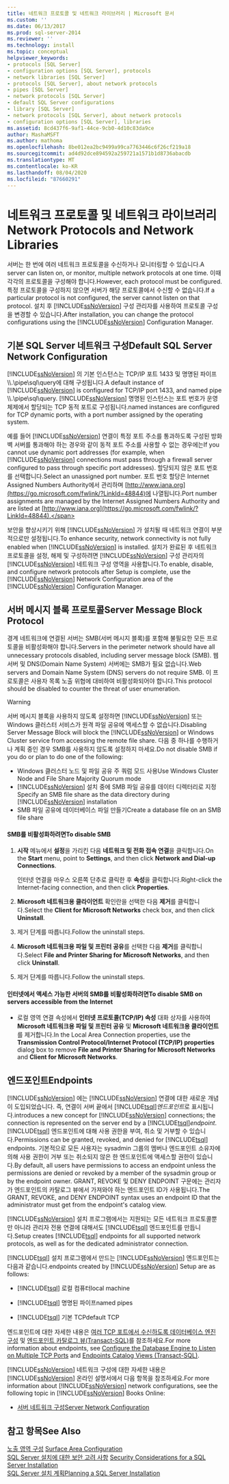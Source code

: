 ```yaml
---
title: 네트워크 프로토콜 및 네트워크 라이브러리 | Microsoft 문서
ms.custom: ''
ms.date: 06/13/2017
ms.prod: sql-server-2014
ms.reviewer: ''
ms.technology: install
ms.topic: conceptual
helpviewer_keywords:
- protocols [SQL Server]
- configuration options [SQL Server], protocols
- network libraries [SQL Server]
- protocols [SQL Server], about network protocols
- pipes [SQL Server]
- network protocols [SQL Server]
- default SQL Server configurations
- library [SQL Server]
- network protocols [SQL Server], about network protocols
- configuration options [SQL Server], libraries
ms.assetid: 8cd437f6-9af1-44ce-9cb0-4d10c83da9ce
author: MashaMSFT
ms.author: mathoma
ms.openlocfilehash: 8be012ea2bc9499a99ca7763446c6f26cf219a18
ms.sourcegitcommit: ad4d92dce894592a259721a1571b1d8736abacdb
ms.translationtype: MT
ms.contentlocale: ko-KR
ms.lasthandoff: 08/04/2020
ms.locfileid: "87660291"
---
```

# <a name="network-protocols-and-network-libraries"></a><span data-ttu-id="47018-102">네트워크 프로토콜 및 네트워크 라이브러리</span><span class="sxs-lookup"><span data-stu-id="47018-102">Network Protocols and Network Libraries</span></span>
  <span data-ttu-id="47018-103">서버는 한 번에 여러 네트워크 프로토콜을 수신하거나 모니터링할 수 있습니다.</span><span class="sxs-lookup"><span data-stu-id="47018-103">A server can listen on, or monitor, multiple network protocols at one time.</span></span> <span data-ttu-id="47018-104">이때 각각의 프로토콜을 구성해야 합니다.</span><span class="sxs-lookup"><span data-stu-id="47018-104">However, each protocol must be configured.</span></span> <span data-ttu-id="47018-105">특정 프로토콜을 구성하지 않으면 서버가 해당 프로토콜에서 수신할 수 없습니다.</span><span class="sxs-lookup"><span data-stu-id="47018-105">If a particular protocol is not configured, the server cannot listen on that protocol.</span></span> <span data-ttu-id="47018-106">설치 후 [!INCLUDE[ssNoVersion](../../includes/ssnoversion-md.md)] 구성 관리자를 사용하여 프로토콜 구성을 변경할 수 있습니다.</span><span class="sxs-lookup"><span data-stu-id="47018-106">After installation, you can change the protocol configurations using the [!INCLUDE[ssNoVersion](../../includes/ssnoversion-md.md)] Configuration Manager.</span></span>  
  
## <a name="default-sql-server-network-configuration"></a><span data-ttu-id="47018-107">기본 SQL Server 네트워크 구성</span><span class="sxs-lookup"><span data-stu-id="47018-107">Default SQL Server Network Configuration</span></span>  
 <span data-ttu-id="47018-108">[!INCLUDE[ssNoVersion](../../includes/ssnoversion-md.md)] 의 기본 인스턴스는 TCP/IP 포트 1433 및 명명된 파이프 \\\\.\pipe\sql\query에 대해 구성됩니다.</span><span class="sxs-lookup"><span data-stu-id="47018-108">A default instance of [!INCLUDE[ssNoVersion](../../includes/ssnoversion-md.md)] is configured for TCP/IP port 1433, and named pipe \\\\.\pipe\sql\query.</span></span> [!INCLUDE[ssNoVersion](../../includes/ssnoversion-md.md)] <span data-ttu-id="47018-109">명명된 인스턴스는 포트 번호가 운영 체제에서 할당되는 TCP 동적 포트로 구성됩니다.</span><span class="sxs-lookup"><span data-stu-id="47018-109">named instances are configured for TCP dynamic ports, with a port number assigned by the operating system.</span></span>  
  
 <span data-ttu-id="47018-110">예를 들어 [!INCLUDE[ssNoVersion](../../includes/ssnoversion-md.md)] 연결이 특정 포트 주소를 통과하도록 구성된 방화벽 서버를 통과해야 하는 경우와 같이 동적 포트 주소를 사용할 수 없는 경우에는</span><span class="sxs-lookup"><span data-stu-id="47018-110">If you cannot use dynamic port addresses (for example, when [!INCLUDE[ssNoVersion](../../includes/ssnoversion-md.md)] connections must pass through a firewall server configured to pass through specific port addresses).</span></span> <span data-ttu-id="47018-111">할당되지 않은 포트 번호를 선택합니다.</span><span class="sxs-lookup"><span data-stu-id="47018-111">Select an unassigned port number.</span></span> <span data-ttu-id="47018-112">포트 번호 할당은 Internet Assigned Numbers Authority에서 관리하며 [http://www.iana.org](https://go.microsoft.com/fwlink/?LinkId=48844)에 나열됩니다.</span><span class="sxs-lookup"><span data-stu-id="47018-112">Port number assignments are managed by the Internet Assigned Numbers Authority and are listed at [http://www.iana.org](https://go.microsoft.com/fwlink/?LinkId=48844).</span></span>  
  
 <span data-ttu-id="47018-113">보안을 향상시키기 위해 [!INCLUDE[ssNoVersion](../../includes/ssnoversion-md.md)] 가 설치될 때 네트워크 연결이 부분적으로만 설정됩니다.</span><span class="sxs-lookup"><span data-stu-id="47018-113">To enhance security, network connectivity is not fully enabled when [!INCLUDE[ssNoVersion](../../includes/ssnoversion-md.md)] is installed.</span></span> <span data-ttu-id="47018-114">설치가 완료된 후 네트워크 프로토콜을 설정, 해제 및 구성하려면 [!INCLUDE[ssNoVersion](../../includes/ssnoversion-md.md)] 구성 관리자의 [!INCLUDE[ssNoVersion](../../includes/ssnoversion-md.md)] 네트워크 구성 영역을 사용합니다.</span><span class="sxs-lookup"><span data-stu-id="47018-114">To enable, disable, and configure network protocols after Setup is complete, use the [!INCLUDE[ssNoVersion](../../includes/ssnoversion-md.md)] Network Configuration area of the [!INCLUDE[ssNoVersion](../../includes/ssnoversion-md.md)] Configuration Manager.</span></span>  
  
## <a name="server-message-block-protocol"></a><span data-ttu-id="47018-115">서버 메시지 블록 프로토콜</span><span class="sxs-lookup"><span data-stu-id="47018-115">Server Message Block Protocol</span></span>  
 <span data-ttu-id="47018-116">경계 네트워크에 연결된 서버는 SMB(서버 메시지 블록)를 포함해 불필요한 모든 프로토콜을 비활성화해야 합니다.</span><span class="sxs-lookup"><span data-stu-id="47018-116">Servers in the perimeter network should have all unnecessary protocols disabled, including server message block (SMB).</span></span> <span data-ttu-id="47018-117">웹 서버 및 DNS(Domain Name System) 서버에는 SMB가 필요 없습니다.</span><span class="sxs-lookup"><span data-stu-id="47018-117">Web servers and Domain Name System (DNS) servers do not require SMB.</span></span> <span data-ttu-id="47018-118">이 프로토콜은 사용자 목록 노출 위협에 대비하여 비활성화되어야 합니다.</span><span class="sxs-lookup"><span data-stu-id="47018-118">This protocol should be disabled to counter the threat of user enumeration.</span></span>  
  
> [!WARNING]
>  <span data-ttu-id="47018-119">서버 메시지 블록을 사용하지 않도록 설정하면 [!INCLUDE[ssNoVersion](../../includes/ssnoversion-md.md)] 또는 Windows 클러스터 서비스가 원격 파일 공유에 액세스할 수 없습니다.</span><span class="sxs-lookup"><span data-stu-id="47018-119">Disabling Server Message Block will block the [!INCLUDE[ssNoVersion](../../includes/ssnoversion-md.md)] or Windows Cluster service from accessing the remote file share.</span></span> <span data-ttu-id="47018-120">다음 중 하나를 수행하거나 계획 중인 경우 SMB를 사용하지 않도록 설정하지 마세요.</span><span class="sxs-lookup"><span data-stu-id="47018-120">Do not disable SMB if you do or plan to do one of the following:</span></span>  
> 
>  -   <span data-ttu-id="47018-121">Windows 클러스터 노드 및 파일 공유 주 쿼럼 모드 사용</span><span class="sxs-lookup"><span data-stu-id="47018-121">Use Windows Cluster Node and File Share Majority Quorum mode</span></span>  
> -   <span data-ttu-id="47018-122">[!INCLUDE[ssNoVersion](../../includes/ssnoversion-md.md)] 설치 중에 SMB 파일 공유를 데이터 디렉터리로 지정</span><span class="sxs-lookup"><span data-stu-id="47018-122">Specify an SMB file share as the data directory during [!INCLUDE[ssNoVersion](../../includes/ssnoversion-md.md)] installation</span></span>  
> -   <span data-ttu-id="47018-123">SMB 파일 공유에 데이터베이스 파일 만들기</span><span class="sxs-lookup"><span data-stu-id="47018-123">Create a database file on an SMB file share</span></span>  
  
#### <a name="to-disable-smb"></a><span data-ttu-id="47018-124">SMB를 비활성화하려면</span><span class="sxs-lookup"><span data-stu-id="47018-124">To disable SMB</span></span>  
  
1.  <span data-ttu-id="47018-125">**시작** 메뉴에서 **설정**을 가리킨 다음 **네트워크 및 전화 접속 연결**을 클릭합니다.</span><span class="sxs-lookup"><span data-stu-id="47018-125">On the **Start** menu, point to **Settings**, and then click **Network and Dial-up Connections**.</span></span>  
  
     <span data-ttu-id="47018-126">인터넷 연결을 마우스 오른쪽 단추로 클릭한 후 **속성**을 클릭합니다.</span><span class="sxs-lookup"><span data-stu-id="47018-126">Right-click the Internet-facing connection, and then click **Properties**.</span></span>  
  
2.  <span data-ttu-id="47018-127">**Microsoft 네트워크용 클라이언트** 확인란을 선택한 다음 **제거**를 클릭합니다.</span><span class="sxs-lookup"><span data-stu-id="47018-127">Select the **Client for Microsoft Networks** check box, and then click **Uninstall**.</span></span>  
  
3.  <span data-ttu-id="47018-128">제거 단계를 따릅니다.</span><span class="sxs-lookup"><span data-stu-id="47018-128">Follow the uninstall steps.</span></span>  
  
4.  <span data-ttu-id="47018-129">**Microsoft 네트워크용 파일 및 프린터 공유**를 선택한 다음 **제거**를 클릭합니다.</span><span class="sxs-lookup"><span data-stu-id="47018-129">Select **File and Printer Sharing for Microsoft Networks**, and then click **Uninstall**.</span></span>  
  
5.  <span data-ttu-id="47018-130">제거 단계를 따릅니다.</span><span class="sxs-lookup"><span data-stu-id="47018-130">Follow the uninstall steps.</span></span>  
  
#### <a name="to-disable-smb-on-servers-accessible-from-the-internet"></a><span data-ttu-id="47018-131">인터넷에서 액세스 가능한 서버의 SMB를 비활성화하려면</span><span class="sxs-lookup"><span data-stu-id="47018-131">To disable SMB on servers accessible from the Internet</span></span>  
  
-   <span data-ttu-id="47018-132">로컬 영역 연결 속성에서 **인터넷 프로토콜(TCP/IP) 속성** 대화 상자를 사용하여 **Microsoft 네트워크용 파일 및 프린터 공유** 및 **Microsoft 네트워크용 클라이언트**를 제거합니다.</span><span class="sxs-lookup"><span data-stu-id="47018-132">In the Local Area Connection properties, use the **Transmission Control Protocol/Internet Protocol (TCP/IP) properties** dialog box to remove **File and Printer Sharing for Microsoft Networks** and **Client for Microsoft Networks**.</span></span>  
  
## <a name="endpoints"></a><span data-ttu-id="47018-133">엔드포인트</span><span class="sxs-lookup"><span data-stu-id="47018-133">Endpoints</span></span>  
 [!INCLUDE[ssNoVersion](../../includes/ssnoversion-md.md)] <span data-ttu-id="47018-134">에는 [!INCLUDE[ssNoVersion](../../includes/ssnoversion-md.md)] 연결에 대한 새로운 개념이 도입되었습니다. 즉, 연결이 서버 끝에서 [!INCLUDE[tsql](../../includes/tsql-md.md)]*엔드포인트*로 표시됩니다.</span><span class="sxs-lookup"><span data-stu-id="47018-134">introduces a new concept for [!INCLUDE[ssNoVersion](../../includes/ssnoversion-md.md)] connections; the connection is represented on the server end by a [!INCLUDE[tsql](../../includes/tsql-md.md)]*endpoint*.</span></span> <span data-ttu-id="47018-135">[!INCLUDE[tsql](../../includes/tsql-md.md)] 엔드포인트에 대해 사용 권한을 부여, 취소 및 거부할 수 있습니다.</span><span class="sxs-lookup"><span data-stu-id="47018-135">Permissions can be granted, revoked, and denied for [!INCLUDE[tsql](../../includes/tsql-md.md)] endpoints.</span></span> <span data-ttu-id="47018-136">기본적으로 모든 사용자는 sysadmin 그룹의 멤버나 엔드포인트 소유자에 의해 사용 권한이 거부 또는 취소되지 않은 한 엔드포인트에 액세스할 권한이 있습니다.</span><span class="sxs-lookup"><span data-stu-id="47018-136">By default, all users have permissions to access an endpoint unless the permissions are denied or revoked by a member of the sysadmin group or by the endpoint owner.</span></span> <span data-ttu-id="47018-137">GRANT, REVOKE 및 DENY ENDPOINT 구문에는 관리자가 엔드포인트의 카탈로그 뷰에서 가져와야 하는 엔드포인트 ID가 사용됩니다.</span><span class="sxs-lookup"><span data-stu-id="47018-137">The GRANT, REVOKE, and DENY ENDPOINT syntax uses an endpoint ID that the administrator must get from the endpoint's catalog view.</span></span>  
  
 [!INCLUDE[ssNoVersion](../../includes/ssnoversion-md.md)] <span data-ttu-id="47018-138">설치 프로그램에서는 지원되는 모든 네트워크 프로토콜뿐만 아니라 관리자 전용 연결에 대해서도 [!INCLUDE[tsql](../../includes/tsql-md.md)] 엔드포인트를 만듭니다.</span><span class="sxs-lookup"><span data-stu-id="47018-138">Setup creates [!INCLUDE[tsql](../../includes/tsql-md.md)] endpoints for all supported network protocols, as well as for the dedicated administrator connection.</span></span>  
  
 [!INCLUDE[tsql](../../includes/tsql-md.md)] <span data-ttu-id="47018-139">설치 프로그램에서 만드는 [!INCLUDE[ssNoVersion](../../includes/ssnoversion-md.md)] 엔드포인트는 다음과 같습니다.</span><span class="sxs-lookup"><span data-stu-id="47018-139">endpoints created by [!INCLUDE[ssNoVersion](../../includes/ssnoversion-md.md)] Setup are as follows:</span></span>  
  
-   [!INCLUDE[tsql](../../includes/tsql-md.md)] <span data-ttu-id="47018-140">로컬 컴퓨터</span><span class="sxs-lookup"><span data-stu-id="47018-140">local machine</span></span>  
  
-   [!INCLUDE[tsql](../../includes/tsql-md.md)] <span data-ttu-id="47018-141">명명된 파이프</span><span class="sxs-lookup"><span data-stu-id="47018-141">named pipes</span></span>  
  
-   [!INCLUDE[tsql](../../includes/tsql-md.md)] <span data-ttu-id="47018-142">기본 TCP</span><span class="sxs-lookup"><span data-stu-id="47018-142">default TCP</span></span>  
  
 <span data-ttu-id="47018-143">엔드포인트에 대한 자세한 내용은 [여러 TCP 포트에서 수신하도록 데이터베이스 엔진 구성](../../database-engine/configure-windows/configure-the-database-engine-to-listen-on-multiple-tcp-ports.md) 및 [엔드포인트 카탈로그 뷰&#40;Transact-SQL&#41;](/sql/relational-databases/system-catalog-views/endpoints-catalog-views-transact-sql)를 참조하세요.</span><span class="sxs-lookup"><span data-stu-id="47018-143">For more information about endpoints, see [Configure the Database Engine to Listen on Multiple TCP Ports](../../database-engine/configure-windows/configure-the-database-engine-to-listen-on-multiple-tcp-ports.md) and [Endpoints Catalog Views &#40;Transact-SQL&#41;](/sql/relational-databases/system-catalog-views/endpoints-catalog-views-transact-sql).</span></span>  
  
 <span data-ttu-id="47018-144">[!INCLUDE[ssNoVersion](../../includes/ssnoversion-md.md)] 네트워크 구성에 대한 자세한 내용은 [!INCLUDE[ssNoVersion](../../includes/ssnoversion-md.md)] 온라인 설명서에서 다음 항목을 참조하세요.</span><span class="sxs-lookup"><span data-stu-id="47018-144">For more information about [!INCLUDE[ssNoVersion](../../includes/ssnoversion-md.md)] network configurations, see the following topic in [!INCLUDE[ssNoVersion](../../includes/ssnoversion-md.md)] Books Online:</span></span>  
  
-   [<span data-ttu-id="47018-145">서버 네트워크 구성</span><span class="sxs-lookup"><span data-stu-id="47018-145">Server Network Configuration</span></span>](../../database-engine/configure-windows/server-network-configuration.md)  
  
## <a name="see-also"></a><span data-ttu-id="47018-146">참고 항목</span><span class="sxs-lookup"><span data-stu-id="47018-146">See Also</span></span>  
 <span data-ttu-id="47018-147">[노출 영역 구성](../../relational-databases/security/surface-area-configuration.md) </span><span class="sxs-lookup"><span data-stu-id="47018-147">[Surface Area Configuration](../../relational-databases/security/surface-area-configuration.md) </span></span>  
 <span data-ttu-id="47018-148">[SQL Server 설치에 대한 보안 고려 사항](../../../2014/sql-server/install/security-considerations-for-a-sql-server-installation.md) </span><span class="sxs-lookup"><span data-stu-id="47018-148">[Security Considerations for a SQL Server Installation](../../../2014/sql-server/install/security-considerations-for-a-sql-server-installation.md) </span></span>  
 [<span data-ttu-id="47018-149">SQL Server 설치 계획</span><span class="sxs-lookup"><span data-stu-id="47018-149">Planning a SQL Server Installation</span></span>](../../../2014/sql-server/install/planning-a-sql-server-installation.md)  
  
  
